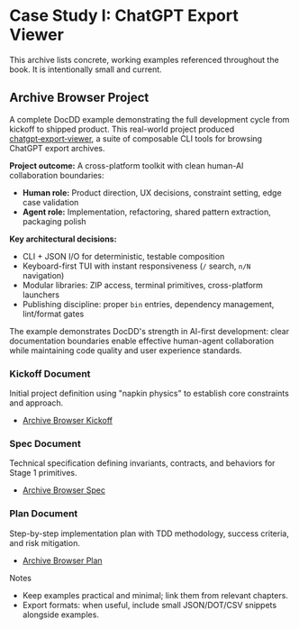 # Case Study I: ChatGPT Export Viewer

This archive lists concrete, working examples referenced throughout the book. It is intentionally small and current.

## Archive Browser Project

A complete DocDD example demonstrating the full development cycle from kickoff to shipped product. This real-world project produced [chatgpt‑export‑viewer](https://www.npmjs.com/package/chatgpt-export-viewer), a suite of composable CLI tools for browsing ChatGPT export archives.

**Project outcome:** A cross-platform toolkit with clean human-AI collaboration boundaries:
- **Human role:** Product direction, UX decisions, constraint setting, edge case validation
- **Agent role:** Implementation, refactoring, shared pattern extraction, packaging polish

**Key architectural decisions:**
- CLI + JSON I/O for deterministic, testable composition
- Keyboard-first TUI with instant responsiveness (`/` search, `n/N` navigation)
- Modular libraries: ZIP access, terminal primitives, cross-platform launchers
- Publishing discipline: proper `bin` entries, dependency management, lint/format gates

The example demonstrates DocDD's strength in AI-first development: clear documentation boundaries enable effective human-agent collaboration while maintaining code quality and user experience standards.

### Kickoff Document
Initial project definition using "napkin physics" to establish core constraints and approach.
- [Archive Browser Kickoff](./examples/archive-browser-kickoff.md)

### Spec Document
Technical specification defining invariants, contracts, and behaviors for Stage 1 primitives.
- [Archive Browser Spec](./examples/archive-browser-spec.md)

### Plan Document
Step-by-step implementation plan with TDD methodology, success criteria, and risk mitigation.
- [Archive Browser Plan](./examples/archive-browser-plan.md)

Notes
- Keep examples practical and minimal; link them from relevant chapters.
- Export formats: when useful, include small JSON/DOT/CSV snippets alongside examples.

